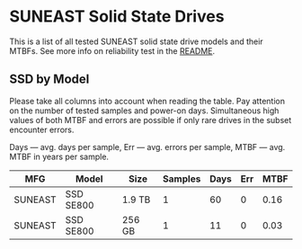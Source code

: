SUNEAST Solid State Drives
==========================

This is a list of all tested SUNEAST solid state drive models and their MTBFs. See
more info on reliability test in the [README](https://github.com/linuxhw/SMART).

SSD by Model
------------

Please take all columns into account when reading the table. Pay attention on the
number of tested samples and power-on days. Simultaneous high values of both MTBF
and errors are possible if only rare drives in the subset encounter errors.

Days   — avg. days per sample,
Err    — avg. errors per sample,
MTBF   — avg. MTBF in years per sample.

| MFG       | Model              | Size   | Samples | Days  | Err   | MTBF   |
|-----------|--------------------|--------|---------|-------|-------|--------|
| SUNEAST   | SSD SE800          | 1.9 TB | 1       | 60    | 0     | 0.16   |
| SUNEAST   | SSD SE800          | 256 GB | 1       | 11    | 0     | 0.03   |
